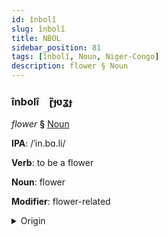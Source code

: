 ```yaml
---
id: înbolî
slug: înbolî
title: NBOL
sidebar_position: 81
tags: [înbolî, Noun, Niger-Congo]
description: flower § Noun
---
```


### înbolî&emsp;<span kind="abugida">ɽ̃ɟʋʓɟ</span>

*flower* **§** [Noun](../../tags/Noun)

**IPA**: /ˈin.bɑ.li/

**Verb**: to be a flower

**Noun**: flower

**Modifier**: flower-related

<details>
    <summary>Origin</summary>
    Zulu ímbali /ímbaːli/<br/>
    <em>Niger-Congo Language Family</em>
</details>